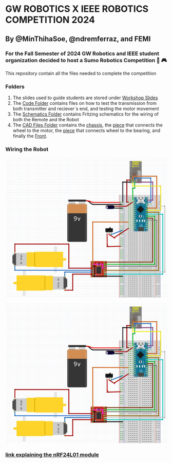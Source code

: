 # GW ROBOTICS X IEEE ROBOTICS COMPETITION 2024
## By @MinThihaSoe, @ndremferraz, and FEMI 
### For the Fall Semester of 2024 GW Robotics and IEEE student organization decided to host a Sumo Robotics Competition :checkered_flag: :video_game: 
This repository contain all the files needed to complete the competition

### Folders
1. The slides used to guide students are stored under [Workshop Slides](./Workshop-Slides)
2. The [Code Folder](./Code) contains files on how to test the transmission from both transmitter and reciever`s end, and testing the motor movement
3. The [Schematics Folder](./Schematics) contains Fritzing schematics for the wiring of both the Remote and the Robot
4. The [CAD Files Folder](./CAD-Files) contains the [chassis](./CAD-Files/Chasis.SLDPRT), the [piece](./CAD-Files/motorToWheelConnector.SLDPRT) that connects the wheel to the motor, the [piece](./CAD-files/bearingConnector.SLDPRT) that connects wheel to the bearing, and finally the [Front](./CAD-files/frontPiece.SLDPRT).

### Wiring the Robot


![Wiring of the Robot](Untitled.jpg)


![Wiring of the Remote](Untitled.jpg)

### [link explaining the nRF24L01 module](https://howtomechatronics.com/tutorials/arduino/arduino-wireless-communication-nrf24l01-tutorial/)
